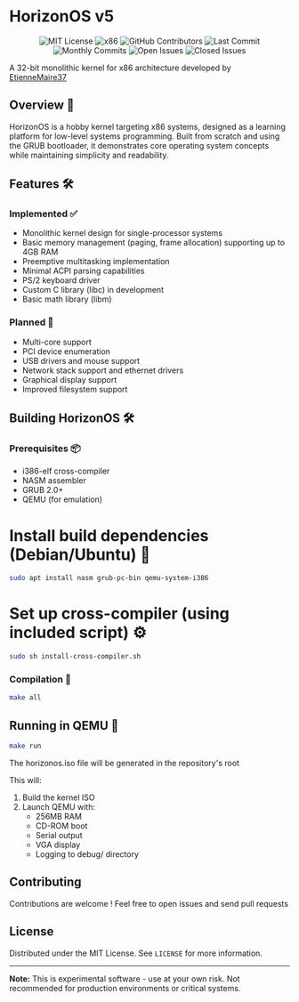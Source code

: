 # HorizonOS v5
<div align="center">
   
   ![MIT License](https://img.shields.io/badge/license-MIT-blue.svg) 
   ![x86](https://img.shields.io/badge/arch-x86-informational?logo=intel) 
   ![GitHub Contributors](https://img.shields.io/github/contributors/EtienneMaire37/HorizonOS-v5?color=blue)
   ![Last Commit](https://img.shields.io/github/last-commit/EtienneMaire37/HorizonOS-v5?color=green)
   ![Monthly Commits](https://img.shields.io/github/commit-activity/m/EtienneMaire37/HorizonOS-v5?color=orange)
   ![Open Issues](https://img.shields.io/github/issues-raw/EtienneMaire37/HorizonOS-v5?color=red)
   ![Closed Issues](https://img.shields.io/github/issues-closed-raw/EtienneMaire37/HorizonOS-v5?color=green)
   
</div>

A 32-bit monolithic kernel for x86 architecture developed by [EtienneMaire37](https://github.com/EtienneMaire37)

## Overview 🌟
HorizonOS is a hobby kernel targeting x86 systems, designed as a learning platform for low-level systems programming. Built from scratch and using the GRUB bootloader, it demonstrates core operating system concepts while maintaining simplicity and readability.

## Features 🛠️

### Implemented ✅
- Monolithic kernel design for single-processor systems
- Basic memory management (paging, frame allocation) supporting up to 4GB RAM
- Preemptive multitasking implementation
- Minimal ACPI parsing capabilities
- PS/2 keyboard driver
- Custom C library (libc) in development
- Basic math library (libm)

### Planned 📅
- Multi-core support
- PCI device enumeration
- USB drivers and mouse support
- Network stack support and ethernet drivers
- Graphical display support
- Improved filesystem support

## Building HorizonOS 🛠️

### Prerequisites 📦
- i386-elf cross-compiler
- NASM assembler
- GRUB 2.0+
- QEMU (for emulation)

# Install build dependencies (Debian/Ubuntu) 🐧
```bash
sudo apt install nasm grub-pc-bin qemu-system-i386
```

# Set up cross-compiler (using included script) ⚙️
```bash
sudo sh install-cross-compiler.sh
```

### Compilation 🔨
```bash
make all
```

## Running in QEMU 🚀
```bash
make run
```

The horizonos.iso file will be generated in the repository's root

This will:
1. Build the kernel ISO
2. Launch QEMU with:
   - 256MB RAM
   - CD-ROM boot
   - Serial output
   - VGA display
   - Logging to debug/ directory

## Contributing
Contributions are welcome ! Feel free to open issues and send pull requests

## License
Distributed under the MIT License. See `LICENSE` for more information.

---

**Note:** This is experimental software - use at your own risk. Not recommended for production environments or critical systems.
